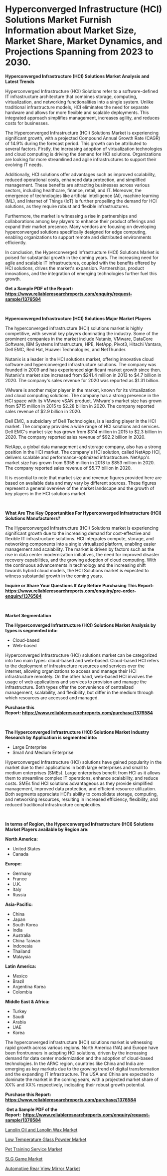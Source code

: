 <p><h1>Hyperconverged Infrastructure (HCI) Solutions Market Furnish Information about Market Size, Market Share, Market Dynamics, and Projections Spanning from 2023 to 2030.</h1></p><p><strong>Hyperconverged Infrastructure (HCI) Solutions Market Analysis and Latest Trends</strong></p>
<p><p>Hyperconverged Infrastructure (HCI) Solutions refer to a software-defined IT infrastructure architecture that combines storage, computing, virtualization, and networking functionalities into a single system. Unlike traditional infrastructure models, HCI eliminates the need for separate hardware and allows for more flexible and scalable deployments. This integrated approach simplifies management, increases agility, and reduces costs for businesses.</p><p>The Hyperconverged Infrastructure (HCI) Solutions Market is experiencing significant growth, with a projected Compound Annual Growth Rate (CAGR) of 14.9% during the forecast period. This growth can be attributed to several factors. Firstly, the increasing adoption of virtualization technologies and cloud computing is driving the demand for HCI solutions. Organizations are looking for more streamlined and agile infrastructures to support their evolving IT needs.</p><p>Additionally, HCI solutions offer advantages such as improved scalability, reduced operational costs, enhanced data protection, and simplified management. These benefits are attracting businesses across various sectors, including healthcare, finance, retail, and IT. Moreover, the emergence of technologies like artificial intelligence (AI), machine learning (ML), and Internet of Things (IoT) is further propelling the demand for HCI solutions, as they require robust and flexible infrastructures.</p><p>Furthermore, the market is witnessing a rise in partnerships and collaborations among key players to enhance their product offerings and expand their market presence. Many vendors are focusing on developing hyperconverged solutions specifically designed for edge computing, enabling organizations to support remote and distributed environments efficiently.</p><p>In conclusion, the Hyperconverged Infrastructure (HCI) Solutions Market is poised for substantial growth in the coming years. The increasing need for agile and scalable IT infrastructures, coupled with the benefits offered by HCI solutions, drives the market's expansion. Partnerships, product innovations, and the integration of emerging technologies further fuel this growth.</p></p>
<p><strong>Get a Sample PDF of the Report:&nbsp; <a href="https://www.reliableresearchreports.com/enquiry/request-sample/1376584">https://www.reliableresearchreports.com/enquiry/request-sample/1376584</a></strong></p>
<p>&nbsp;</p>
<p><strong>Hyperconverged Infrastructure (HCI) Solutions Major Market Players</strong></p>
<p><p>The hyperconverged infrastructure (HCI) solutions market is highly competitive, with several key players dominating the industry. Some of the prominent companies in the market include Nutanix, VMware, DataCore Software, IBM Systems Infrastructure, HPE, NetApp, Pivot3, Hitachi Vantara, Dell EMC, Red Hat, Huawei Technologies, and NetThunder.</p><p>Nutanix is a leader in the HCI solutions market, offering innovative cloud software and hyperconverged infrastructure solutions. The company was founded in 2009 and has experienced significant market growth since then. Nutanix's market size increased from $241.4 million in 2013 to $4.7 billion in 2020. The company's sales revenue for 2020 was reported as $1.31 billion.</p><p>VMware is another major player in the market, known for its virtualization and cloud computing solutions. The company has a strong presence in the HCI space with its VMware vSAN product. VMware's market size has grown from $715 million in 2015 to $2.28 billion in 2020. The company reported sales revenue of $2.9 billion in 2020.</p><p>Dell EMC, a subsidiary of Dell Technologies, is a leading player in the HCI market. The company provides a wide range of HCI solutions and services. Dell EMC's market size has grown from $314 million in 2015 to $2.3 billion in 2020. The company reported sales revenue of $92.2 billion in 2020.</p><p>NetApp, a global data management and storage company, also has a strong position in the HCI market. The company's HCI solution, called NetApp HCI, delivers scalable and performance-optimized infrastructure. NetApp's market size has grown from $358 million in 2018 to $853 million in 2020. The company reported sales revenue of $5.77 billion in 2020.</p><p>It is essential to note that market size and revenue figures provided here are based on available data and may vary by different sources. These figures represent a general overview of the market landscape and the growth of key players in the HCI solutions market.</p></p>
<p>&nbsp;</p>
<p><strong>What Are The Key Opportunities For Hyperconverged Infrastructure (HCI) Solutions Manufacturers?</strong></p>
<p><p>The Hyperconverged Infrastructure (HCI) Solutions market is experiencing significant growth due to the increasing demand for cost-effective and flexible IT infrastructure solutions. HCI integrates compute, storage, and networking components into a single virtualized platform, enabling easier management and scalability. The market is driven by factors such as the rise in data center modernization initiatives, the need for improved disaster recovery capabilities, and the growing adoption of cloud computing. With the continuous advancements in technology and the increasing shift towards hybrid cloud models, the HCI Solutions market is expected to witness substantial growth in the coming years.</p></p>
<p><strong>Inquire or Share Your Questions If Any Before Purchasing This Report: <a href="https://www.reliableresearchreports.com/enquiry/pre-order-enquiry/1376584">https://www.reliableresearchreports.com/enquiry/pre-order-enquiry/1376584</a></strong></p>
<p>&nbsp;</p>
<p><strong>Market Segmentation</strong></p>
<p><strong>The Hyperconverged Infrastructure (HCI) Solutions Market Analysis by types is segmented into:</strong></p>
<p><ul><li>Cloud-based</li><li>Web-based</li></ul></p>
<p><p>Hyperconverged Infrastructure (HCI) solutions market can be categorized into two main types: cloud-based and web-based. Cloud-based HCI refers to the deployment of infrastructure resources and services over the internet, allowing organizations to access and manage their HCI infrastructure remotely. On the other hand, web-based HCI involves the usage of web applications and services to provision and manage the infrastructure. Both types offer the convenience of centralized management, scalability, and flexibility, but differ in the medium through which resources are accessed and managed.</p></p>
<p><strong>Purchase this Report:&nbsp;<a href="https://www.reliableresearchreports.com/purchase/1376584">https://www.reliableresearchreports.com/purchase/1376584</a></strong></p>
<p>&nbsp;</p>
<p><strong>The Hyperconverged Infrastructure (HCI) Solutions Market Industry Research by Application is segmented into:</strong></p>
<p><ul><li>Large Enterprise</li><li>Small And Medium Enterprise</li></ul></p>
<p><p>Hyperconverged Infrastructure (HCI) solutions have gained popularity in the market due to their applications in both large enterprises and small to medium enterprises (SMEs). Large enterprises benefit from HCI as it allows them to streamline complex IT operations, enhance scalability, and reduce costs. SMEs find HCI solutions advantageous as they provide simplified management, improved data protection, and efficient resource utilization. Both segments appreciate HCI's ability to consolidate storage, computing, and networking resources, resulting in increased efficiency, flexibility, and reduced traditional infrastructure complexities.</p></p>
<p>&nbsp;</p>
<p><strong>In terms of Region, the Hyperconverged Infrastructure (HCI) Solutions Market Players available by Region are:</strong></p>
<p>
    <p> <strong> North America: </strong>
        <ul>
            <li>United States</li>
            <li>Canada</li>
        </ul>
        </p> 
    <p> <strong> Europe: </strong>
        <ul>
            <li>Germany</li>
            <li>France</li>
            <li>U.K.</li>
            <li>Italy</li>
            <li>Russia</li>
        </ul>
        </p> 
    <p> <strong> Asia-Pacific: </strong>
        <ul>
            <li>China</li>
            <li>Japan</li>
            <li>South Korea</li>
            <li>India</li>
            <li>Australia</li>
            <li>China Taiwan</li>
            <li>Indonesia</li>
            <li>Thailand</li>
            <li>Malaysia</li>
        </ul>
        </p> 
    <p> <strong> Latin America: </strong>
        <ul>
            <li>Mexico</li>
            <li>Brazil</li>
            <li>Argentina Korea</li>
            <li>Colombia</li>
        </ul>
        </p> 
    <p> <strong> Middle East & Africa: </strong>
        <ul>
            <li>Turkey</li>
            <li>Saudi</li>
            <li>Arabia</li>
            <li>UAE</li>
            <li>Korea</li>
        </ul>
    </p>
    </p>
<p><p>The hyperconverged infrastructure (HCI) solutions market is witnessing rapid growth across various regions. North America (NA) and Europe have been frontrunners in adopting HCI solutions, driven by the increasing demand for data center modernization and the adoption of cloud-based technologies. In the APAC region, countries like China and India are emerging as key markets due to the growing trend of digital transformation and the expanding IT infrastructure. The USA and China are expected to dominate the market in the coming years, with a projected market share of XX% and XX% respectively, indicating their robust growth potential.</p></p>
<p><strong>Purchase this Report: <a href="https://www.reliableresearchreports.com/purchase/1376584">https://www.reliableresearchreports.com/purchase/1376584</a></strong></p>
<p>&nbsp;<strong>Get a Sample PDF of the Report:&nbsp;&nbsp;<a href="https://www.reliableresearchreports.com/enquiry/request-sample/1376584">https://www.reliableresearchreports.com/enquiry/request-sample/1376584</a></strong></p>
<p><strong></strong></p>
<p><p><a href="https://www.linkedin.com/pulse/lanolin-oil-wax-market-insights-players-forecast-till-f8jsf/">Lanolin Oil and Lanolin Wax Market</a></p><p><a href="https://www.linkedin.com/pulse/low-temperature-glass-powder-market-share-amp-new-trends-p5ybf/">Low Temperature Glass Powder Market</a></p><p><a href="https://github.com/lilstefpacute/Market-Research-Report-List-1/blob/main/pet-training-service-market.md">Pet Training Service Market</a></p><p><a href="https://github.com/AKSHATREPORTPRIME/Market-Research-Report-List-1/blob/main/slg-game-market.md">SLG Game Market</a></p><p><a href="https://medium.com/@darianswift1922/automotive-rear-view-mirror-market-size-cagr-trends-2024-2030-b4f8401a54f9">Automotive Rear View Mirror Market</a></p></p>
